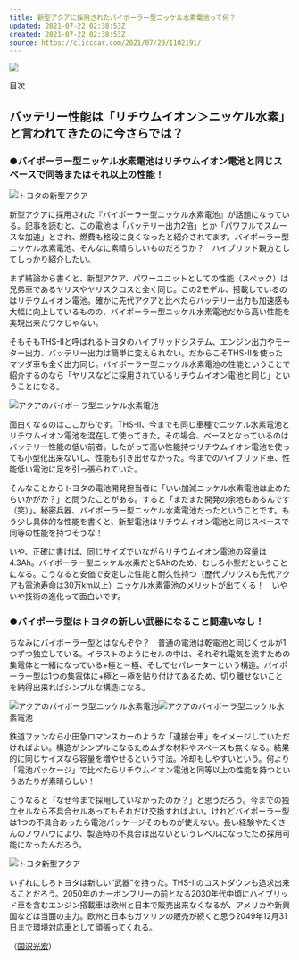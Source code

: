 ```yaml
---
title: 新型アクアに採用されたバイポーラー型ニッケル水素電池って何？
updated: 2021-07-22 02:38:53Z
created: 2021-07-22 02:38:53Z
source: https://clicccar.com/2021/07/20/1102191/
---
```


![](https://clicccar.com/uploads/2021/07/20/aqua_bipolar_battery_04.jpg?v=1626773071)

目次

## バッテリー性能は「リチウムイオン＞ニッケル水素」と言われてきたのに今さらでは？

### ●バイポーラー型ニッケル水素電池はリチウムイオン電池と同じスペースで同等またはそれ以上の性能！

[![](https://clicccar.com/uploads/2021/07/20/aqua_bipolar_battery_05-380x253.jpg)](https://clicccar.com/2021/07/20/1102191/aqua_bipolar_battery_05/)トヨタの新型アクア

新型アクアに採用された『バイポーラー型ニッケル水素電池』が話題になっている。記事を読むと、この電池は「バッテリー出力2倍」とか「パワフルでスムースな加速」とされ、燃費も格段に良くなったと紹介されてます。バイポーラー型ニッケル水素電池、そんなに素晴らしいものだろうか？　ハイブリッド親方としてしっかり紹介したい。

まず結論から書くと、新型アクア、パワーユニットとしての性能（スペック）は兄弟車であるヤリスやヤリスクロスと全く同じ。この2モデル、搭載しているのはリチウムイオン電池。確かに先代アクアと比べたらバッテリー出力も加速感も大幅に向上しているものの、バイポーラー型ニッケル水素電池だから高い性能を実現出来たワケじゃない。

そもそもTHS-Ⅱと呼ばれるトヨタのハイブリッドシステム、エンジン出力やモーター出力、バッテリー出力は簡単に変えられない。だからこそTHS-Ⅱを使ったマツダ車も全く出力同じ。バイポーラー型ニッケル水素電池の性能ということで紹介するのなら「ヤリスなどに採用されているリチウムイオン電池と同じ」ということになる。

[![](https://clicccar.com/uploads/2021/07/20/aqua_bipolar_battery_04-200x134.jpg)](https://clicccar.com/2021/07/20/1102191/aqua_bipolar_battery_04/)アクアのバイポーラ型ニッケル水素電池

面白くなるのはここからです。THS-Ⅱ、今までも同じ車種でニッケル水素電池とリチウムイオン電池を混在して使ってきた。その場合、ベースとなっているのはバッテリー性能の低い前者。したがって高い性能持つリチウムイオン電池を使っても小型化出来ないし、性能も引き出せなかった。今までのハイブリッド車、性能低い電池に足を引っ張られていた。

そんなことからトヨタの電池開発担当者に「いい加減ニッケル水素電池は止めたらいかがか？」と問うたことがある。すると「まだまだ開発の余地もあるんです（笑）」。秘密兵器、バイポーラー型ニッケル水素電池だったということです。もう少し具体的な性能を書くと、新型電池はリチウムイオン電池と同じスペースで同等の性能を持つそうな！

いや、正確に書けば、同じサイズでいながらリチウムイオン電池の容量は4.3Ah。バイポーラー型ニッケル水素だと5Ahのため、むしろ小型だということになる。こうなると安価で安定した性能と耐久性持つ（歴代プリウスも先代アクアも電池寿命は30万km以上）ニッケル水素電池のメリットが出てくる！　いやいや技術の進化って面白いです。

### ●バイポーラ型はトヨタの新しい武器になること間違いなし！

ちなみにバイポーラー型とはなんぞや？　普通の電池は乾電池と同じくセルが1つずつ独立している。イラストのようにセルの中は、それぞれ電気を流すための集電体と一緒になっている+極と－極、そしてセパレーターという構造。バイポーラー型は1つの集電体に+極と－極を貼り付けてあるため、切り離せないことを納得出来ればシンプルな構造になる。

[![](https://clicccar.com/uploads/2021/07/20/7201-200x121.jpg)](https://clicccar.com/2021/07/20/1102191/7201-3/)アクアのバイポーラ型ニッケル水素電池[![](https://clicccar.com/uploads/2021/07/20/aqua_bipolar_battery_03-200x90.jpg)](https://clicccar.com/2021/07/20/1102191/aqua_bipolar_battery_03/)アクアのバイポーラ型ニッケル水素電池

鉄道ファンなら小田急ロマンスカーのような「連接台車」をイメージしていただければよい。構造がシンプルになるためムダな材料やスペースも無くなる。結果的に同じサイズなら容量を増やせるという寸法。冷却もしやすいという。何より「電池パッケージ」で比べたらリチウムイオン電池と同等以上の性能を持つというあたりが素晴らしい！

こうなると「なぜ今まで採用していなかったのか？」と思うだろう。今までの独立セルなら不具合セルあってもそれだけ交換すればよい。けれどバイポーラー型は1つの不具合あったら電池パッケージそのものが使えない。長い経験やたくさんのノウハウにより、製造時の不具合は出ないというレベルになったため採用可能になったんだろう。

[![](https://clicccar.com/uploads/2021/07/20/aqua_bipolar_battery_02-200x150.jpg)](https://clicccar.com/2021/07/20/1102191/aqua_bipolar_battery_02/)トヨタ新型アクア

いずれにしろトヨタは新しい“武器”を持った。THS-Ⅱのコストダウンも追求出来ることだろう。2050年のカーボンフリーの前となる2030年代中頃にハイブリッド車を含むエンジン搭載車は欧州と日本で販売出来なくなるが、アメリカや新興国などは当面の主力。欧州と日本もガソリンの販売が続くと思う2049年12月31日まで環境対応車として頑張ってくれる。

（[国沢光宏](https://clicccar.com/author/m_kunisawa/)）